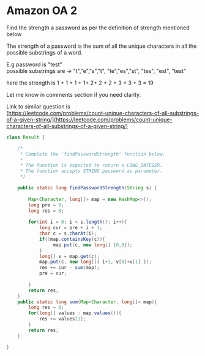 # Amazon OA 2

Find the strength a password as per the definition of strength mentioned below

The strength of a password is the sum of all the unique characters in all the possible substrings of a word.

E.g password is "test"\
possible substrings are -> "t","e","s","t", "te","es","st", "tes", "est", "test"

here the strength is 1 + 1 + 1 + 1+ 2+ 2 + 2 + 3 + 3 + 3 = 19

Let me know in comments section if you need clarity.

Link to similar question is\
[https://leetcode.com/problems/count-unique-characters-of-all-substrings-of-a-given-string/](https://leetcode.com/problems/count-unique-characters-of-all-substrings-of-a-given-string/)



```java
class Result {

    /*
     * Complete the 'findPasswordStrength' function below.
     *
     * The function is expected to return a LONG_INTEGER.
     * The function accepts STRING password as parameter.
     */

    public static long findPasswordStrength(String s) {
        
        Map<Character, long[]> map = new HashMap<>();
        long pre = 0;
        long res = 0;
        
        for(int i = 0; i < s.length(); i++){
            long cur = pre + i + 1;
            char c = s.charAt(i);
            if(!map.containsKey(c)){
                 map.put(c, new long[] {0,0});
            }
            long[] v = map.get(c);
            map.put(c, new long[]{ i+1, v[0]+v[1] });
            res += cur - sum(map);
            pre = cur;
           
        }
        return res;
    }
    public static long sum(Map<Character, long[]> map){
        long res = 0;
        for(long[] values : map.values()){
            res += values[1];
        }
        return res;
    }

}
```
